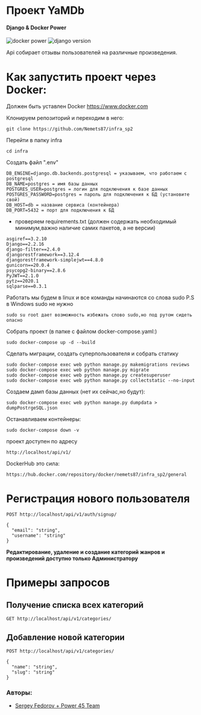 # Проект **YaMDb** 

#### **Django & Docker Power**
![docker power](https://img.shields.io/docker/automated/nemets87/infra_sp2)
![django version](https://img.shields.io/badge/Django-2.2-green)

Api собирает отзывы пользователей на различные произведения.

# Как запустить проект чeрез Docker:
Должен быть уставлен Docker https://www.docker.com

Клонируем репозиторий и переходим в него:

```
git clone https://github.com/Nemets87/infra_sp2

```
Перейти в папку infra

```
cd infra
```

Создать файл ".env"

```
DB_ENGINE=django.db.backends.postgresql = указываем, что работаем с postgresql
DB_NAME=postgres = имя базы данных
POSTGRES_USER=postgres = логин для подключения к базе данных
POSTGRES_PASSWORD=postgres = пароль для подключения к БД (установите свой)
DB_HOST=db = название сервиса (контейнера)
DB_PORT=5432 = порт для подключения к БД 
```
- проверяем requirements.txt (должен содержать необходимый минимум,важно наличие самих пакетов, а не версии)

```
asgiref==3.2.10
Django==2.2.16
django-filter==2.4.0
djangorestframework==3.12.4
djangorestframework-simplejwt==4.8.0
gunicorn==20.0.4
psycopg2-binary==2.8.6
PyJWT==2.1.0
pytz==2020.1
sqlparse==0.3.1
```
Работать мы будем в linux и все команды начинаются со слова sudo
P.S в Windows sudo не нужно  
```
sudo su root дает возможность избежать слово sudo,но под рутом сидеть опасно 
```
Собрать проект (в папке с файлом docker-compose.yaml:)
```
sudo docker-compose up -d --build
```

Cделать миграции, создать суперпользователя и собрать статику 

```
sudo docker-compose exec web python manage.py makemigrations reviews
sudo docker-compose exec web python manage.py migrate 
sudo docker-compose exec web python manage.py createsuperuser 
sudo docker-compose exec web python manage.py collectstatic --no-input 
```
Создаем дамп базы данных (нет их сейчас,но будут):
```
sudo docker-compose exec web python manage.py dumpdata > dumpPostrgeSQL.json
```
Останавливаем контейнеры:

```
sudo docker-compose down -v
```

проект доступен по адресу 

```
http://localhost/api/v1/
```

DockerHub это сила:

```
https://hub.docker.com/repository/docker/nemets87/infra_sp2/general

```
# Регистрация нового пользователя
```
POST http://localhost/api/v1/auth/signup/

{
  "email": "string",
  "username": "string"
}
```

**Редактирование, удаление и создание категорий жанров и произведений доступно только Администратору**
# Примеры запросов
## Получение списка всех категорий

```
GET http://localhost/api/v1/categories/
```
## Добавление новой категории

```
POST http://localhost/api/v1/categories/

{
  "name": "string",
  "slug": "string"
}
```


### **Авторы:**
- [Sergey Fedorov + Power 45 Team ](https://github.com/Nemets87)
